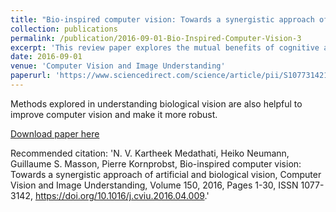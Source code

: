 ```yaml
---
title: "Bio-inspired computer vision: Towards a synergistic approach of artificial and biological vision"
collection: publications
permalink: /publication/2016-09-01-Bio-Inspired-Computer-Vision-3
excerpt: 'This review paper explores the mutual benefits of cognitive and computer vision'
date: 2016-09-01
venue: 'Computer Vision and Image Understanding'
paperurl: 'https://www.sciencedirect.com/science/article/pii/S1077314216300339'
---
```


Methods explored in understanding biological vision are also helpful to improve computer vision and make it more robust.

[Download paper here](https://www.sciencedirect.com/science/article/pii/S1077314216300339/pdfft?md5=4f11066c75e759ca85c419f162268056&pid=1-s2.0-S1077314216300339-main.pdf)

Recommended citation: 'N. V. Kartheek Medathati, Heiko Neumann, Guillaume S. Masson, Pierre Kornprobst,
	Bio-inspired computer vision: Towards a synergistic approach of artificial and biological vision,
	Computer Vision and Image Understanding,
	Volume 150,
	2016,
	Pages 1-30,
	ISSN 1077-3142,
	https://doi.org/10.1016/j.cviu.2016.04.009.'
